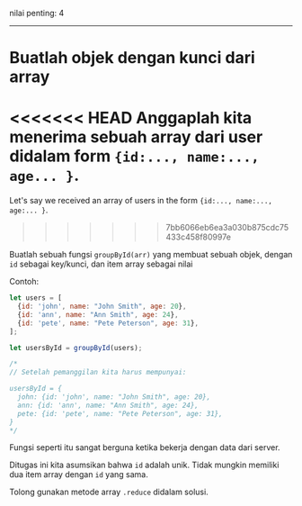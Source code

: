 nilai penting: 4

---

# Buatlah objek dengan kunci dari array

<<<<<<< HEAD
Anggaplah kita menerima sebuah array dari user didalam form `{id:..., name:..., age... }`.
=======
Let's say we received an array of users in the form `{id:..., name:..., age:... }`.
>>>>>>> 7bb6066eb6ea3a030b875cdc75433c458f80997e

Buatlah sebuah fungsi `groupById(arr)` yang membuat sebuah objek, dengan `id` sebagai key/kunci, dan item array sebagai nilai

Contoh:

```js
let users = [
  {id: 'john', name: "John Smith", age: 20},
  {id: 'ann', name: "Ann Smith", age: 24},
  {id: 'pete', name: "Pete Peterson", age: 31},
];

let usersById = groupById(users);

/*
// Setelah pemanggilan kita harus mempunyai:

usersById = {
  john: {id: 'john', name: "John Smith", age: 20},
  ann: {id: 'ann', name: "Ann Smith", age: 24},
  pete: {id: 'pete', name: "Pete Peterson", age: 31},
}
*/
```

Fungsi seperti itu sangat berguna ketika bekerja dengan data dari server.

Ditugas ini kita asumsikan bahwa `id` adalah unik. Tidak mungkin memiliki dua item array dengan `id` yang sama.

Tolong gunakan metode array `.reduce` didalam solusi.